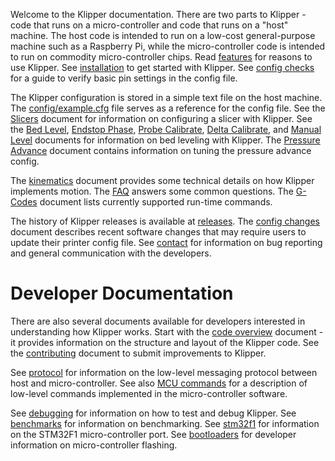 Welcome to the Klipper documentation. There are two parts to Klipper -
code that runs on a micro-controller and code that runs on a "host"
machine. The host code is intended to run on a low-cost
general-purpose machine such as a Raspberry Pi, while the
micro-controller code is intended to run on commodity micro-controller
chips. Read [features](Features.md) for reasons to use Klipper. See
[installation](Installation.md) to get started with Klipper. See
[config checks](Config_checks.md) for a guide to verify basic pin
settings in the config file.

The Klipper configuration is stored in a simple text file on the host
machine. The [config/example.cfg](../config/example.cfg) file serves
as a reference for the config file. See the [Slicers](Slicers.md)
document for information on configuring a slicer with Klipper. See the
[Bed Level](Bed_Level.md), [Endstop Phase](Endstop_Phase.md),
[Probe Calibrate](Probe_Calibrate.md),
[Delta Calibrate](Delta_Calibrate.md), and
[Manual Level](Manual_Level.md) documents for information on bed
leveling with Klipper. The [Pressure Advance](Pressure_Advance.md)
document contains information on tuning the pressure advance config.

The [kinematics](Kinematics.md) document provides some technical
details on how Klipper implements motion. The [FAQ](FAQ.md) answers
some common questions. The [G-Codes](G-Codes.md) document lists
currently supported run-time commands.

The history of Klipper releases is available at
[releases](Releases.md). The [config changes](Config_Changes.md)
document describes recent software changes that may require users to
update their printer config file. See [contact](Contact.md) for
information on bug reporting and general communication with the
developers.

Developer Documentation
=======================

There are also several documents available for developers interested
in understanding how Klipper works. Start with the
[code overview](Code_Overview.md) document - it provides information
on the structure and layout of the Klipper code. See the
[contributing](CONTRIBUTING.md) document to submit improvements to Klipper.

See [protocol](Protocol.md) for information on the low-level messaging
protocol between host and micro-controller. See also
[MCU commands](MCU_Commands.md) for a description of low-level
commands implemented in the micro-controller software.

See [debugging](Debugging.md) for information on how to test and debug
Klipper. See [benchmarks](Benchmarks.md) for information on
benchmarking. See [stm32f1](stm32f1.md) for information on the STM32F1
micro-controller port. See [bootloaders](Bootloaders.md) for developer
information on micro-controller flashing.
